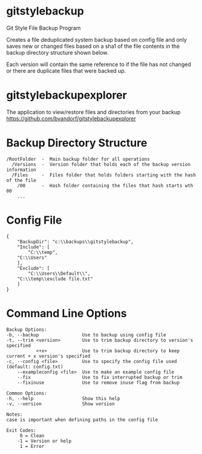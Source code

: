 # gitstylebackup
Git Style File Backup Program

Creates a file deduplicated system backup based on config file and only saves new or changed files based on a sha1 of the file contents in the backup directory structure shown below.

Each version will contain the same reference to if the file has not changed or there are duplicate files that were backed up.

# gitstylebackupexplorer

The application to view/restore files and directories from your backup <br>
https://github.com/bvandorf/gitstylebackupexplorer

# Backup Directory Structure
```
/RootFolder  -  Main backup folder for all operations
  /Versions  -  Version folder that holds each of the backup version information
  /Files     -  Files folder that holds folders starting with the hash of the file
    /00      -  Hash folder containing the files that hash starts wth 00
    ...
```
# Config File
```
{
    "BackupDir": "c:\\backups\\gitstylebackup",
    "Include": [
        "C:\\temp",
    "C:\\Users"
    ],
    "Exclude": [
        "C:\\Users\\Default\\",
    "C:\\temp\\exclude file.txt"
    ]
}
```
# Command Line Options
```
Backup Options:
-b, --backup                Use to backup using config file
-t, --trim <version>        Use to trim backup directory to version's specified
           <+x>             Use to trim backup directory to keep current + x version's specified
-c, --config <file>         Use to specify the config file used (default: config.txt)
    --exampleconfig <file>  Use to make an example config file
    --fix                   Use to fix interrupted backup or trim
    --fixinuse              Use to remove inuse flag from backup

Common Options:
-h, --help                  Show this help
-v, --version               Show version

Notes:
case is important when defining paths in the config file

Exit Codes:
     0 = Clean
    -1 = Version or help
     1 = Error
```
